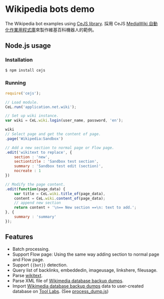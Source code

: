 ﻿# Wikipedia bots demo
The Wikipedia bot examples using [CeJS library](https://github.com/kanasimi/CeJS).
採用 CeJS [MediaWiki 自動化作業用程式庫](https://github.com/kanasimi/CeJS/blob/master/application/net/wiki.js)來製作維基百科機器人的範例。

## Node.js usage

### Installation
``` bash
$ npm install cejs
```

### Running
``` JavaScript
require('cejs');

// Load module.
CeL.run('application.net.wiki');

// Set up wiki instance.
var wiki = CeL.wiki.login(user_name, password, 'en');

wiki
// Select page and get the content of page.
.page('Wikipedia:Sandbox')

// Add a new section to normal page or Flow page.
.edit('wikitext to replace', {
	section : 'new',
	sectiontitle : 'Sandbox test section',
	summary : 'Sandbox test edit (section)',
	nocreate : 1
})

// Modify the page content.
.edit(function(page_data) {
	var title = CeL.wiki.title_of(page_data),
	content = CeL.wiki.content_of(page_data);
	// append new section
	return content + '\n== New section ==\n: text to add.';
}, {
	summary : 'summary'
});
```

## Features
* Batch processing.
* Support Flow page: Using the same way adding section to normal page and Flow page.
* Support <code>{{bot}}</code> detection.
* Query list of backlinks, embeddedin, imageusage, linkshere, fileusage.
* Parse [wikitext](https://www.mediawiki.org/wiki/Wikitext).
* Parse XML file of [Wikimedia database backup dumps](http://dumps.wikimedia.org/backup-index.html).
* Import [Wikimedia database backup dumps](http://dumps.wikimedia.org/backup-index.html) data to user-created database on [Tool Labs](http://tools.wmflabs.org/). (See [process_dump.js](https://github.com/kanasimi/wikibot/blob/master/process_dump.js))

